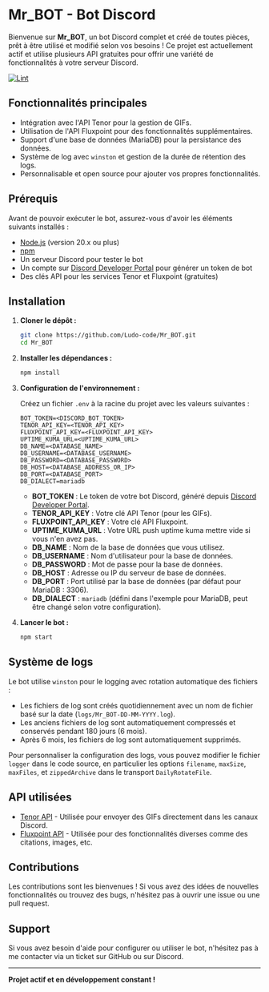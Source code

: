 # Mr_BOT - Bot Discord

Bienvenue sur **Mr_BOT**, un bot Discord complet et créé de toutes pièces, prêt à être utilisé et modifié selon vos besoins ! Ce projet est actuellement actif et utilise plusieurs API gratuites pour offrir une variété de fonctionnalités à votre serveur Discord.

[![Lint](https://github.com/Ludo-code/Mr_BOT/actions/workflows/super-linter.yml/badge.svg)](https://github.com/Ludo-code/Mr_BOT/actions/workflows/super-linter.yml)

## Fonctionnalités principales

- Intégration avec l'API Tenor pour la gestion de GIFs.
- Utilisation de l'API Fluxpoint pour des fonctionnalités supplémentaires.
- Support d'une base de données (MariaDB) pour la persistance des données.
- Système de log avec `winston` et gestion de la durée de rétention des logs.
- Personnalisable et open source pour ajouter vos propres fonctionnalités.

## Prérequis

Avant de pouvoir exécuter le bot, assurez-vous d'avoir les éléments suivants installés :

- [Node.js](https://nodejs.org/) (version 20.x ou plus)
- [npm](https://www.npmjs.com/)
- Un serveur Discord pour tester le bot
- Un compte sur [Discord Developer Portal](https://discord.com/developers/applications) pour générer un token de bot
- Des clés API pour les services Tenor et Fluxpoint (gratuites)

## Installation

1. **Cloner le dépôt :**
   ```bash
   git clone https://github.com/Ludo-code/Mr_BOT.git
   cd Mr_BOT
   ```

2. **Installer les dépendances :**
   ```bash
   npm install
   ```

3. **Configuration de l'environnement :**

   Créez un fichier `.env` à la racine du projet avec les valeurs suivantes :

   ```env
   BOT_TOKEN=<DISCORD_BOT_TOKEN>
   TENOR_API_KEY=<TENOR_API_KEY>
   FLUXPOINT_API_KEY=<FLUXPOINT_API_KEY>
   UPTIME_KUMA_URL=<UPTIME_KUMA_URL>
   DB_NAME=<DATABASE_NAME>
   DB_USERNAME=<DATABASE_USERNAME>
   DB_PASSWORD=<DATABASE_PASSWORD>
   DB_HOST=<DATABASE_ADDRESS_OR_IP>
   DB_PORT=<DATABASE_PORT>
   DB_DIALECT=mariadb
   ```

   - **BOT_TOKEN** : Le token de votre bot Discord, généré depuis [Discord Developer Portal](https://discord.com/developers/applications).
   - **TENOR_API_KEY** : Votre clé API Tenor (pour les GIFs).
   - **FLUXPOINT_API_KEY** : Votre clé API Fluxpoint.
   - **UPTIME_KUMA_URL** : Votre URL push uptime kuma mettre vide si vous n'en avez pas.
   - **DB_NAME** : Nom de la base de données que vous utilisez.
   - **DB_USERNAME** : Nom d'utilisateur pour la base de données.
   - **DB_PASSWORD** : Mot de passe pour la base de données.
   - **DB_HOST** : Adresse ou IP du serveur de base de données.
   - **DB_PORT** : Port utilisé par la base de données (par défaut pour MariaDB : 3306).
   - **DB_DIALECT** : `mariadb` (défini dans l'exemple pour MariaDB, peut être changé selon votre configuration).

4. **Lancer le bot :**
   ```bash
   npm start
   ```

## Système de logs

Le bot utilise `winston` pour le logging avec rotation automatique des fichiers :

- Les fichiers de log sont créés quotidiennement avec un nom de fichier basé sur la date (`logs/Mr_BOT-DD-MM-YYYY.log`).
- Les anciens fichiers de log sont automatiquement compressés et conservés pendant 180 jours (6 mois).
- Après 6 mois, les fichiers de log sont automatiquement supprimés.

Pour personnaliser la configuration des logs, vous pouvez modifier le fichier `logger` dans le code source, en particulier les options `filename`, `maxSize`, `maxFiles`, et `zippedArchive` dans le transport `DailyRotateFile`.

## API utilisées

- [Tenor API](https://tenor.com/gifapi/documentation) - Utilisée pour envoyer des GIFs directement dans les canaux Discord.
- [Fluxpoint API](https://docs.fluxpoint.dev/home) - Utilisée pour des fonctionnalités diverses comme des citations, images, etc.

## Contributions

Les contributions sont les bienvenues ! Si vous avez des idées de nouvelles fonctionnalités ou trouvez des bugs, n'hésitez pas à ouvrir une issue ou une pull request.

## Support

Si vous avez besoin d'aide pour configurer ou utiliser le bot, n'hésitez pas à me contacter via un ticket sur GitHub ou sur Discord.

---

**Projet actif et en développement constant !**